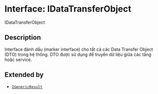 # Interface: IDataTransferObject

IDataTransferObject

## Description

Interface đánh dấu (marker interface) cho tất cả các Data Transfer Object (DTO)
trong hệ thống. DTO được sử dụng để truyền dữ liệu giữa các tầng hoặc service.

## Extended by

- [`IGenericResult`](/libraries/common-application/Interface.IGenericResult.md)
